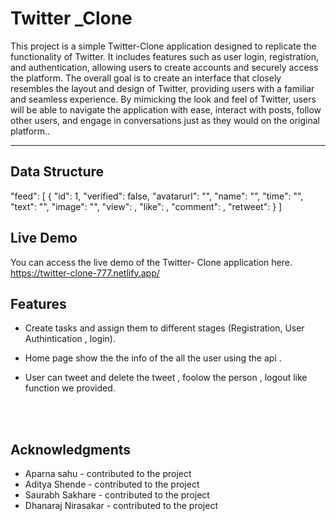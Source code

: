 # Twitter _Clone
This project is a simple Twitter-Clone application designed to replicate the functionality of Twitter. It includes features such as
user login, registration, and authentication, allowing users to create accounts and securely access the platform. The overall goal is 
to create an interface that closely resembles the layout and design of Twitter, providing users with a familiar and seamless experience.
By mimicking the look and feel of Twitter, users will be able to navigate the application
with ease, interact with posts, follow other users, and engage in conversations just as they would on the original platform.. 
<hr/>

## Data Structure

"feed": [
  {
    "id": 1,
    "verified": false,
    "avatarurl": "",
    "name": "",
    "time": "",
    "text": "",
    "image": "",
    "view": ,
    "like": ,
    "comment": ,
    "retweet": 
  }
]

   
## Live Demo

You can access the live demo of the Twitter- Clone application here.
https://twitter-clone-777.netlify.app/
<br/>



## Features
- Create tasks and assign them to different stages (Registration, User Authintication , login).

- Home page show the the info of the all the user using the api .

- User can tweet and delete the tweet , foolow the person , logout like function we provided.


<br/>
<br/>

##  Acknowledgments

- Aparna sahu - contributed to the project
- Aditya Shende  - contributed to the project
- Saurabh Sakhare - contributed to the project
- Dhanaraj Nirasakar - contributed to the project
